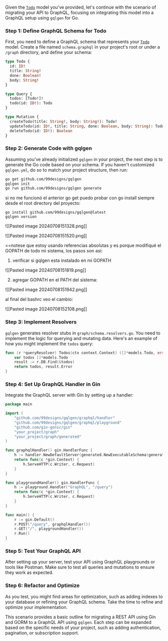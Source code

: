 Given the [`Todo`](command:_github.copilot.openSymbolFromReferences?%5B%7B%22%24mid%22%3A1%2C%22path%22%3A%22%2Fhome%2Fhftamayo%2Fsourcecode%2Fgolang%2Fmyprojects%2Fgographqltodo%2Fapi%2Fv1%2Fmodels%2Ftodo.go%22%2C%22scheme%22%3A%22file%22%7D%2C%7B%22line%22%3A12%2C%22character%22%3A5%7D%5D "api/v1/models/todo.go") model you've provided, let's continue with the scenario of migrating your API to GraphQL, focusing on integrating this model into a GraphQL setup using `gqlgen` for Go.

### Step 1: Define GraphQL Schema for Todo

First, you need to define a GraphQL schema that represents your [`Todo`](command:_github.copilot.openSymbolFromReferences?%5B%7B%22%24mid%22%3A1%2C%22path%22%3A%22%2Fhome%2Fhftamayo%2Fsourcecode%2Fgolang%2Fmyprojects%2Fgographqltodo%2Fapi%2Fv1%2Fmodels%2Ftodo.go%22%2C%22scheme%22%3A%22file%22%7D%2C%7B%22line%22%3A12%2C%22character%22%3A5%7D%5D "api/v1/models/todo.go") model. Create a file named `schema.graphql` in your project's root or under a `/graph` directory, and define your schema:

```graphql
type Todo {
  id: ID!
  title: String!
  done: Boolean!
  body: String!
}

type Query {
  todos: [Todo!]!
  todo(id: ID!): Todo
}

type Mutation {
  createTodo(title: String!, body: String!): Todo!
  updateTodo(id: ID!, title: String, done: Boolean, body: String): Todo
  deleteTodo(id: ID!): Boolean
}
```

### Step 2: Generate Code with gqlgen

Assuming you've already initialized `gqlgen` in your project, the next step is to generate the Go code based on your schema. If you haven't customized `gqlgen.yml`, do so to match your project structure, then run:

```sh
go get github.com/99designs/gqlgen
gqlgen init
go run github.com/99designs/gqlgen generate
```

si no me funcionó el anterior go get puedo probar con go install siempre desde el root directory del proyecto:
``` alternativo
go install github.com/99designs/gqlgen@latest
gqlgen version

```

![[Pasted image 20240708151328.png]]

![[Pasted image 20240708151520.png]]

==notese que estoy usando referencias absolutas y es porque modifiqué el GOPATH de todo mi sistema, los pasos son así:

1. verificar si gqlgen esta instalado en mi GOPATH

![[Pasted image 20240708151819.png]]

2.  agregar GOPATH en el PATH del sistema:


![[Pasted image 20240708151942.png]]

al final del bashrc veo el cambio:

![[Pasted image 20240708152108.png]]


### Step 3: Implement Resolvers

`gqlgen` generates resolver stubs in `graph/schema.resolvers.go`. You need to implement the logic for querying and mutating data. Here's an example of how you might implement the `todos` query:

```go
func (r *queryResolver) Todos(ctx context.Context) ([]*models.Todo, error) {
	var todos []*models.Todo
	result := r.DB.Find(&todos)
	return todos, result.Error
}
```

### Step 4: Set Up GraphQL Handler in Gin

Integrate the GraphQL server with Gin by setting up a handler:

```go
package main

import (
	"github.com/99designs/gqlgen/graphql/handler"
	"github.com/99designs/gqlgen/graphql/playground"
	"github.com/gin-gonic/gin"
	"your_project/graph"
	"your_project/graph/generated"
)

func graphqlHandler() gin.HandlerFunc {
	h := handler.NewDefaultServer(generated.NewExecutableSchema(generated.Config{Resolvers: &graph.Resolver{}}))
	return func(c *gin.Context) {
		h.ServeHTTP(c.Writer, c.Request)
	}
}

func playgroundHandler() gin.HandlerFunc {
	h := playground.Handler("GraphQL", "/query")
	return func(c *gin.Context) {
		h.ServeHTTP(c.Writer, c.Request)
	}
}

func main() {
	r := gin.Default()
	r.POST("/query", graphqlHandler())
	r.GET("/", playgroundHandler())
	r.Run()
}
```

### Step 5: Test Your GraphQL API

After setting up your server, test your API using GraphQL playgrounds or tools like Postman. Make sure to test all queries and mutations to ensure they work as expected.

### Step 6: Refactor and Optimize

As you test, you might find areas for optimization, such as adding indexes to your database or refining your GraphQL schema. Take the time to refine and optimize your implementation.

This scenario provides a basic outline for migrating a REST API using Gin and GORM to a GraphQL API using `gqlgen`. Each step can be expanded based on the specific needs of your project, such as adding authentication, pagination, or subscription support.